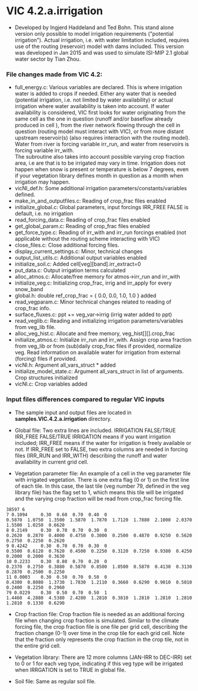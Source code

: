 # VIC 4.2.a.irrigation

- Developed by Ingjerd Haddeland and Ted Bohn. This stand alone version only possible to model irrigation requirements ("potential irrigation"). Actual irrigation, i.e. with water limitation included, requires use of the routing (reservoir) model with dams included. This version was developed in Jan 2015 and was used to simulate ISI-MIP 2.1 global water sector by Tian Zhou.

### File changes made from VIC 4.2:
- full_energy.c: Various variables are declared. This is where irrigation water is added to crops if needed. Either any water that is needed (potential irrigation, i.e. not limited by water availability) or actual irrigation where water availability is taken into account. If water availability is considered, VIC first looks for water originating from the same cell as the one in question (runoff and/or baseflow already produced in cell ), from the river network flowing through the cell in question (routing model must interact with VIC), or from more distant upstream reservoir(s) (also requires interaction with the routing model). Water from river is forcing variable irr_run, and water from reservoirs is forcing variable irr_with.  
The subroutine also takes into account possible varying crop fraction area, i.e are that is to be irrigated may vary in time.
Irrigation does not happen when snow is present or temperature is below 7 degrees, even if your vegetation library defines month in question as a month when irrigation may happen.
- vicNl_def.h: Some additional irrigation parameters/constants/variables defined.
- make_in_and_outputfiles.c: Reading of crop_frac files enabled
- initialize_global.c: Global parameters, input forcings
  IRR_FREE FALSE is default, i.e. no irrigation
- read_forcing_data.c: Reading of crop_frac files enabled
- get_global_param.c: Reading of crop_frac files enabled
- get_force_type.c: Reading of irr_with and irr_run forcings enabled (not applicable without the routing scheme interacting with VIC)
- close_files.c: Close additional forcing files.
- display_current_settings.c: Minor, technical changes
- output_list_utils.c: Additional output variables enabled
- initialize_soil.c: Added cell[veg][band].irr_extract=0
- put_data.c: Output irrigation terms calculated
- alloc_atmos.c: Allocate/free memory for atmos->irr_run and irr_with
- initialize_veg.c: Initializing crop_frac, irrig and irr_apply for every snow_band
- global.h: double ref_crop_frac = { 0.0, 0.0, 1.0, 1.0 } added
- read_vegparam.c: Minor technical changes related to reading of crop_frac info.
- surface_fluxes.c: ppt += veg_var->irrig (irrig water added to ppt)
- read_veglib.c: Reading and initializing irrigation parameters/variables from veg_lib file.
- alloc_veg_hist.c: Allocate and free memory, veg_hist[][].crop_frac
- initialize_atmos.c: Initialize irr_run and irr_with. Assign crop area fraction from veg_lib or from (sub)daily crop_frac files if provided, normalize veg. Read information on available water for irrigation from external (forcing) files if provided.  
- vicNl.h: Argument all_vars_struct * added
- initialize_model_state.c: Argument all_vars_struct in list of arguments. Crop structures initialized
- vicNl.c: Crop variables added

### Input files differences compared to regular VIC inputs

- The sample input and output files are located in **samples.VIC.4.2.a.irrigation** directory.

- Global file: Two extra lines are included.
IRRIGATION      FALSE/TRUE
IRR_FREE        FALSE/TRUE
IRRIGATION means if you want irrigation included; IRR_FREE means if the water for irrigation is freely available or not. If IRR_FREE set to FALSE, two extra columns are needed in forcing files (IRR_RUN and IRR_WITH) describing the runoff and water availability in current grid cell.

- Vegetation parameter file: An example of a cell in the veg parameter file with irrigated vegetation. There is one extra flag (0 or 1) on the first line of each tile. In this case, the last tile (veg number 79, defined in the veg library file) has the flag set to 1, which means this tile will be irrigated and the varying crop fraction will be read from crop_frac forcing file.

```
38597 6
7 0.1094	 0.30  0.60  0.70  0.40  0
0.5870  1.0750  1.3500  1.5870  1.7870  1.7120  1.7880  2.1000  2.0370  1.5500  1.0250  0.6620
8 0.2149	 0.30  0.70  0.70  0.30  0
0.2620  0.2870  0.4000  0.4750  0.3000  0.2500  0.4870  0.9250  0.5620  0.2750  0.2250  0.2620
9 0.4242	 0.30  0.70  0.70  0.30  0
0.5500  0.6120  0.7620  0.4500  0.2250  0.3120  0.7250  0.9380  0.4250  0.2000  0.2000  0.3630
10 0.2233	 0.30  0.80  0.70  0.20  0
0.2370  0.2750  0.3880  0.5870  0.8500  1.0500  0.5870  0.4130  0.3130  0.2870  0.2500  0.2250
11 0.0003	 0.30  0.50  0.70  0.50  0
0.4300  0.8080  1.3730  1.7830  1.2110  0.3660  0.6290  0.9010  0.5010  0.2400  0.2250  0.2960
79 0.0229	 0.30  0.50  0.70  0.50  1
1.4460  4.2880  4.5380  2.4280  1.2810  0.3810  1.2810  1.2810  1.2810  1.2810  0.1330  0.6290
```

- Crop fraction file: Crop fraction file is needed as an additional forcing file when changing crop fraction is simulated. Similar to the climate forcing file, the crop fraction file is one file per grid cell, describing the fraction change (0-1) over time in the crop tile for each grid cell. Note that the fraction only represents the crop fraction in the crop tile, not in the entire grid cell.

- Vegetation library: There are 12 more columns (JAN-IRR to DEC-IRR) set to 0 or 1 for each veg type, indicating if this veg type will be irrigated when IRRGATION is set to TRUE in global file.

- Soil file: Same as regular soil file.
